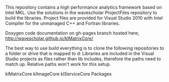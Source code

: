 This repository contains a high performance analytics framework based on Intel MKL. Use the solutions in the wavescholar ProjectFiles repository to build the libraries. Project files are provided for Visual Studio 2010 with Intel Compiler for the unmanaged C++ and Fortran libraries. 

Doxygen code documentation on gh-pages branch hosted here;
http://wavescholar.github.io/klMatrixCore/

The best way to use build everything is to clone the following repositories to a folder or drive that is mapped to d: Libraries are included in the Visual Studio projects as files rather than lib includes,  therefore the paths need to match up.  Relative paths won't work for this setup.  
 
klMatrixCore
klImageCore
klServiceCore
Packages



  

  